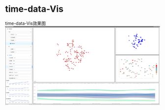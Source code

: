 # time-data-Vis
time-data-Vis效果图
![Image text](https://github.com/ZhangLangZhong/time_data_vis/blob/master/src/assets/image/1.PNG)
